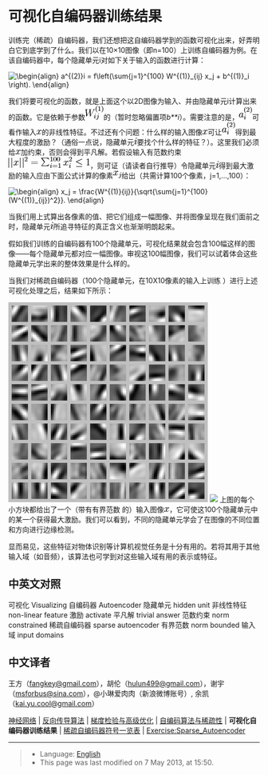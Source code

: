 可视化自编码器训练结果
===========

<!-- Jump to: [navigation](#column-one), [search](#searchInput) -->
训练完（稀疏）自编码器，我们还想把这自编码器学到的函数可视化出来，好弄明白它到底学到了什么。我们以在10×10图像（即n=100）上训练自编码器为例。在该自编码器中，每个隐藏单元i对如下关于输入的函数进行计算：

![\begin{align}
a^{(2)}_i = f\left(\sum_{j=1}^{100} W^{(1)}_{ij} x_j  + b^{(1)}_i \right).
\end{align}](images/math/1/d/2/1d29407eddf5fc12ca94509c9a9f7979.png)

我们将要可视化的函数，就是上面这个以2D图像为输入、并由隐藏单元i计算出来的函数。它是依赖于参数![\textstyle W^{(1)}_{ij}](images/math/8/2/d/82d79561e2994ccba3e4fe2cc4d527e5.png)的（暂时忽略偏置项*b**i*）。需要注意的是，![\textstyle a^{(2)}_i](images/math/e/1/4/e14f36d1b33f6ed0dc131a7ddd166004.png)可看作输入![\textstyle x](images/math/f/6/c/f6c0f8758a1eb9c99c0bbe309ff2c5a5.png)的非线性特征。不过还有个问题：什么样的输入图像![\textstyle x](images/math/f/6/c/f6c0f8758a1eb9c99c0bbe309ff2c5a5.png)可让![\textstyle a^{(2)}_i](images/math/e/1/4/e14f36d1b33f6ed0dc131a7ddd166004.png)得到最大程度的激励？（通俗一点说，隐藏单元![\textstyle i](images/math/0/b/3/0b36ee693126b34b58f77dba7ed23987.png)要找个什么样的特征？）。这里我们必须给![\textstyle x](images/math/f/6/c/f6c0f8758a1eb9c99c0bbe309ff2c5a5.png)加约束，否则会得到平凡解。若假设输入有范数约束![\textstyle ||x||^2 = \sum_{i=1}^{100} x_i^2 \leq 1](images/math/4/7/7/4777ad65a6cc46e9f07e4100cddf4161.png)，则可证（请读者自行推导）令隐藏单元![\textstyle i](images/math/0/b/3/0b36ee693126b34b58f77dba7ed23987.png)得到最大激励的输入应由下面公式计算的像素![\textstyle x_j](images/math/b/d/f/bdf5b20642553027712d5b5240b31cf3.png)给出（共需计算100个像素，j=1,…,100）：

![\begin{align}
x_j = \frac{W^{(1)}_{ij}}{\sqrt{\sum_{j=1}^{100} (W^{(1)}_{ij})^2}}.
\end{align}](images/math/5/4/0/540c1290f18272da2c83610bd1c18380.png)

当我们用上式算出各像素的值、把它们组成一幅图像、并将图像呈现在我们面前之时，隐藏单元![\textstyle i](images/math/0/b/3/0b36ee693126b34b58f77dba7ed23987.png)所追寻特征的真正含义也渐渐明朗起来。

假如我们训练的自编码器有100个隐藏单元，可视化结果就会包含100幅这样的图像——每个隐藏单元都对应一幅图像。审视这100幅图像，我们可以试着体会这些隐藏单元学出来的整体效果是什么样的。

当我们对稀疏自编码器（100个隐藏单元，在10X10像素的输入上训练 ）进行上述可视化处理之后，结果如下所示：

![ExampleSparseAutoencoderWeights.png](images/thumb/3/3e/ExampleSparseAutoencoderWeights.png/400px-ExampleSparseAutoencoderWeights.png) ![](/wayback-mooc/stanford-ufldl/wiki/skins/common/images/magnify-clip.png)
上图的每个小方块都给出了一个（带有有界范数 的）输入图像![\textstyle x](images/math/f/6/c/f6c0f8758a1eb9c99c0bbe309ff2c5a5.png)，它可使这100个隐藏单元中的某一个获得最大激励。我们可以看到，不同的隐藏单元学会了在图像的不同位置和方向进行边缘检测。

显而易见，这些特征对物体识别等计算机视觉任务是十分有用的。若将其用于其他输入域（如音频），该算法也可学到对这些输入域有用的表示或特征。

 中英文对照
------

可视化 Visualizing
自编码器 Autoencoder
隐藏单元 hidden unit
非线性特征 non-linear feature
激励 activate
平凡解 trivial answer
范数约束 norm constrained
稀疏自编码器 sparse autoencoder
有界范数 norm bounded
输入域 input domains

 中文译者
-----

王方（fangkey@gmail.com），胡伦（hulun499@gmail.com），谢宇（msforbus@sina.com），@小琳爱肉肉（新浪微博账号）, 余凯（kai.yu.cool@gmail.com）

[神经网络](%E7%A5%9E%E7%BB%8F%E7%BD%91%E7%BB%9C.md "神经网络") | [反向传导算法](%E5%8F%8D%E5%90%91%E4%BC%A0%E5%AF%BC%E7%AE%97%E6%B3%95.md "反向传导算法") | [梯度检验与高级优化](%E6%A2%AF%E5%BA%A6%E6%A3%80%E9%AA%8C%E4%B8%8E%E9%AB%98%E7%BA%A7%E4%BC%98%E5%8C%96.md "梯度检验与高级优化") | [自编码算法与稀疏性](%E8%87%AA%E7%BC%96%E7%A0%81%E7%AE%97%E6%B3%95%E4%B8%8E%E7%A8%80%E7%96%8F%E6%80%A7.md "自编码算法与稀疏性") | **可视化自编码器训练结果** | [稀疏自编码器符号一览表](%E7%A8%80%E7%96%8F%E8%87%AA%E7%BC%96%E7%A0%81%E5%99%A8%E7%AC%A6%E5%8F%B7%E4%B8%80%E8%A7%88%E8%A1%A8.md "稀疏自编码器符号一览表") | [Exercise:Sparse\_Autoencoder](Exercise_Sparse_Autoencoder.md "Exercise:Sparse Autoencoder")

---

> * Language: [English](Visualizing_a_Trained_Autoencoder.md "Visualizing a Trained Autoencoder")
> * This page was last modified on 7 May 2013, at 15:50.

